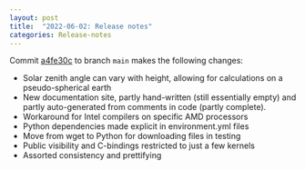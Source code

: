 ```yaml
---
layout: post
title:  "2022-06-02: Release notes"
categories: Release-notes
---
```


Commit [a4fe30c](https://github.com/earth-system-radiation/rte-rrtmgp/commit/a4fe30cf4dab2e5fd8d3ab6f11683a82ae584475)
to branch `main` makes the following changes:

- Solar zenith angle can vary with height, allowing for calculations on a pseudo-spherical earth
- New documentation site, partly hand-written (still essentially empty) and partly auto-generated from comments in code (partly complete).
- Workaround for Intel compilers on specific AMD processors
- Python dependencies made explicit in environment.yml files
- Move from wget to Python for downloading files in testing
- Public visibility and C-bindings restricted to just a few kernels
- Assorted consistency and prettifying
